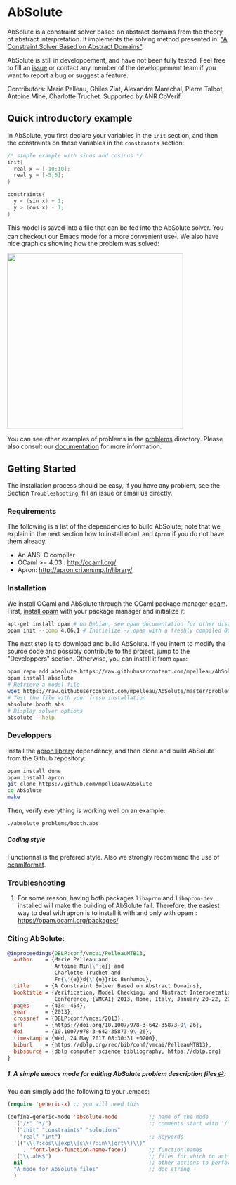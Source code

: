 # AbSolute

AbSolute is a constraint solver based on abstract domains from the theory of abstract interpretation.
It implements the solving method presented in: ["A Constraint Solver Based on Abstract Domains"](https://hal.archives-ouvertes.fr/hal-00785604/file/Pelleau_Mine_Truchet_Benhamou.pdf).

AbSolute is still in developpement, and have not been fully tested.
Feel free to fill an [issue](https://github.com/mpelleau/AbSolute/issues) or contact any member of the developpement team if you want to report a bug or suggest a feature.

Contributors: Marie Pelleau, Ghiles Ziat, Alexandre Marechal, Pierre Talbot, Antoine Miné, Charlotte Truchet.
Supported by ANR CoVerif.

## Quick introductory example

In AbSolute, you first declare your variables in the `init` section, and then the constraints on these variables in the `constraints` section:

```c
/* simple example with sinus and cosinus */
init{
  real x = [-10;10];
  real y = [-5;5];
}

constraints{
  y < (sin x) + 1;
  y > (cos x) - 1;
}
```

This model is saved into a file that can be fed into the AbSolute solver. You can checkout our Emacs mode for a more convenient use<sup id="a1">[1](#emacs)</sup>.
We also have nice graphics showing how the problem was solved:

<img src="https://github.com/mpelleau/AbSolute/blob/master/imgs/t2.png" width="400" height="400">

You can see other examples of problems in the [problems](https://github.com/mpelleau/AbSolute/tree/master/problems) directory.
Please also consult our [documentation](https://github.com/mpelleau/AbSolute/blob/master/documentation.pdf) for more information.

## Getting Started

The installation process should be easy, if you have any problem, see the Section `Troubleshooting`, fill an issue or email us directly.

### Requirements

The following is a list of the dependencies to build AbSolute; note that we explain in the next section how to install `OCaml` and `Apron` if you do not have them already.

- An ANSI C compiler
- OCaml >= 4.03 : http://ocaml.org/
- Apron: http://apron.cri.ensmp.fr/library/

### Installation

We install OCaml and AbSolute through the OCaml package manager [opam](http://opam.ocaml.org/).
First, [install opam](http://opam.ocaml.org/doc/Install.html) with your package manager and initialize it:
```sh
apt-get install opam # on Debian, see opam documentation for other distributions.
opam init --comp 4.06.1 # Initialize ~/.opam with a freshly compiled OCaml 4.06.1
```

The next step is to download and build AbSolute.
If you intent to modify the source code and possibly contribute to the project, jump to the "Developpers" section.
Otherwise, you can install it from `opam`:

```sh
opam repo add absolute https://raw.githubusercontent.com/mpelleau/AbSolute/master
opam install absolute
# Retrieve a model file
wget https://raw.githubusercontent.com/mpelleau/AbSolute/master/problems/booth.abs
# Test the file with your fresh installation
absolute booth.abs
# Display solver options
absolute --help
```

### Developpers

Install the [apron library](http://apron.cri.ensmp.fr/library/) dependency, and then clone and build AbSolute from the Github repository:

```sh
opam install dune
opam install apron
git clone https://github.com/mpelleau/AbSolute
cd AbSolute
make
```

Then, verify everything is working well on an example:

```sh
./absolute problems/booth.abs
```

##### Coding style
Functionnal is the prefered style. Also we strongly recommend the use of [ocamlformat](https://github.com/ocaml-ppx/ocamlformat).

### Troubleshooting

1. For some reason, having both packages `libapron` and `libapron-dev` installed will make the building of AbSolute fail.
Therefore, the easiest way to deal with apron is to install it with and only with opam : https://opam.ocaml.org/packages/

### Citing AbSolute:

```bibtex
@inproceedings{DBLP:conf/vmcai/PelleauMTB13,
  author    = {Marie Pelleau and
               Antoine Min{\'{e}} and
               Charlotte Truchet and
               Fr{\'{e}}d{\'{e}}ric Benhamou},
  title     = {A Constraint Solver Based on Abstract Domains},
  booktitle = {Verification, Model Checking, and Abstract Interpretation, 14th International
               Conference, {VMCAI} 2013, Rome, Italy, January 20-22, 2013. Proceedings},
  pages     = {434--454},
  year      = {2013},
  crossref  = {DBLP:conf/vmcai/2013},
  url       = {https://doi.org/10.1007/978-3-642-35873-9\_26},
  doi       = {10.1007/978-3-642-35873-9\_26},
  timestamp = {Wed, 24 May 2017 08:30:31 +0200},
  biburl    = {https://dblp.org/rec/bib/conf/vmcai/PelleauMTB13},
  bibsource = {dblp computer science bibliography, https://dblp.org}
}
```

##### <b id="emacs">1</b>. A simple emacs mode for editing AbSolute problem description files[↩](#a1):
You can simply add the following to your .emacs:
```lisp
(require 'generic-x) ;; you will need this

(define-generic-mode 'absolute-mode          ;; name of the mode
  '("/*" "*/")                               ;; comments start with '/*' and end with '*/'
  '("init" "constraints" "solutions"
    "real" "int")                            ;; keywords
  '(("\\(?:cos\\|exp\\|s\\(?:in\\|qrt\\)\\)"
     . 'font-lock-function-name-face))       ;; function names
  '("\\.abs$")                               ;; files for which to activate this mode
  nil                                        ;; other actions to perform
  "A mode for AbSolute files"                ;; doc string
  )
```
